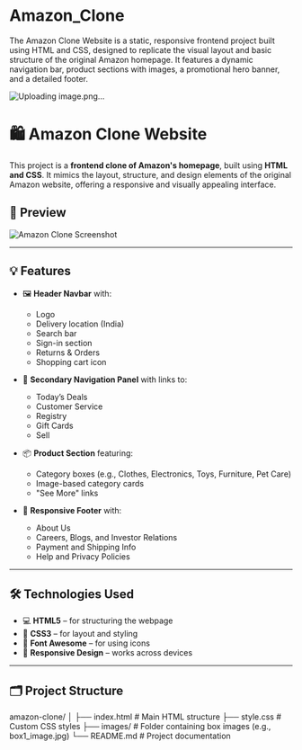 # Amazon_Clone
The Amazon Clone Website is a static, responsive frontend project built using HTML and CSS, designed to replicate the visual layout and basic structure of the original Amazon homepage. It features a dynamic navigation bar, product sections with images, a promotional hero banner, and a detailed footer. 

![Uploading image.png…]()

# 🛍️ Amazon Clone Website

This project is a **frontend clone of Amazon's homepage**, built using **HTML and CSS**. It mimics the layout, structure, and design elements of the original Amazon website, offering a responsive and visually appealing interface.

## 📸 Preview

![Amazon Clone Screenshot](screenshot.png) <!-- Replace with your actual screenshot path -->

---

## 💡 Features

- 🖼️ **Header Navbar** with:
  - Logo
  - Delivery location (India)
  - Search bar
  - Sign-in section
  - Returns & Orders
  - Shopping cart icon

- 🔘 **Secondary Navigation Panel** with links to:
  - Today’s Deals
  - Customer Service
  - Registry
  - Gift Cards
  - Sell

- 📦 **Product Section** featuring:
  - Category boxes (e.g., Clothes, Electronics, Toys, Furniture, Pet Care)
  - Image-based category cards
  - "See More" links

- 📄 **Responsive Footer** with:
  - About Us
  - Careers, Blogs, and Investor Relations
  - Payment and Shipping Info
  - Help and Privacy Policies

---

## 🛠️ Technologies Used

- 💻 **HTML5** – for structuring the webpage
- 🎨 **CSS3** – for layout and styling
- 🎯 **Font Awesome** – for using icons
- 📱 **Responsive Design** – works across devices

---

## 🗂️ Project Structure

amazon-clone/
│
├── index.html # Main HTML structure
├── style.css # Custom CSS styles
├── images/ # Folder containing box images (e.g., box1_image.jpg)
└── README.md # Project documentation

